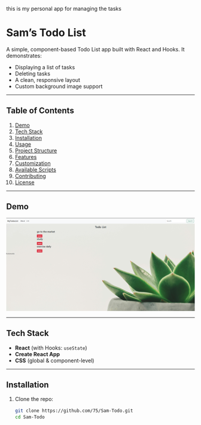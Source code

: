 this is my personal app for managing the tasks

# Sam’s Todo List

A simple, component-based Todo List app built with React and Hooks. It demonstrates:

- Displaying a list of tasks  
- Deleting tasks  
- A clean, responsive layout  
- Custom background image support  

---

## Table of Contents

1. [Demo](#demo)  
2. [Tech Stack](#tech-stack)  
3. [Installation](#installation)  
4. [Usage](#usage)  
5. [Project Structure](#project-structure)  
6. [Features](#features)  
7. [Customization](#customization)  
8. [Available Scripts](#available-scripts)  
9. [Contributing](#contributing)  
10. [License](#license)  

---

## Demo

![Todo List Screenshot](./public/image.png)

---

## Tech Stack

- **React** (with Hooks: `useState`)  
- **Create React App**  
- **CSS** (global & component-level)  

---

## Installation

1. Clone the repo:  
   ```bash
   git clone https://github.com/75/Sam-Todo.git
   cd Sam-Todo
